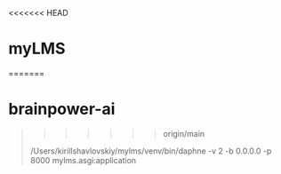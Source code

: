 <<<<<<< HEAD
# myLMS
=======
# brainpower-ai
>>>>>>> origin/main
> 
> /Users/kirillshavlovskiy/mylms/venv/bin/daphne -v 2 -b 0.0.0.0 -p 8000 mylms.asgi:application
